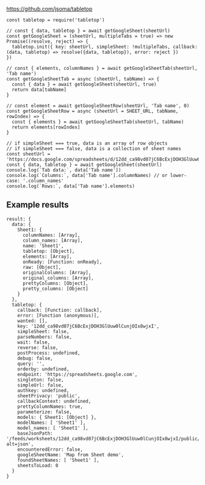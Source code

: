 https://github.com/jsoma/tabletop

    const tabletop = require('tabletop')

    // const { data, tabletop } = await getGoogleSheet(sheetUrl)
    const getGoogleSheet = (sheetUrl, multipleTabs = true) => new Promise((resolve, reject) => {
      tabletop.init({ key: sheetUrl, simpleSheet: !multipleTabs, callback: (data, tabletop) => resolve({data, tabletop}), error: reject })
    })

    // const { elements, columnNames } = await getGoogleSheetTab(sheetUrl, 'Tab name')
    const getGoogleSheetTab = async (sheetUrl, tabName) => {
      const { data } = await getGoogleSheet(sheetUrl, true)
      return data[tabName]
    }

    // const element = await getGoogleSheetRow(sheetUrl, 'Tab name', 0)
    const getGoogleSheetRow = async (sheetUrl = SHEET_URL, tabName, rowIndex) => {
      const { elements } = await getGoogleSheetTab(sheetUrl, tabName)
      return elements[rowIndex]
    }

    // if simpleSheet === true, data is an array of row objects
    // if simpleSheet === false, data is a collection of sheet names
    const sheetUrl = 'https://docs.google.com/spreadsheets/d/12dd_ca98vd07jC6BcExjDOH3GlUuw0lCunjOIx8wjxI/edit'
    const { data, tabletop } = await getGoogleSheet(sheetUrl)
    console.log(`Tab data:`, data['Tab name'])
    console.log(`Columns:`, data['Tab name'].columnNames) // or lower-case: '.column_names'
    console.log(`Rows:`, data['Tab name'].elements)

## Example results

    result: {
      data: {
        Sheet1: {
          columnNames: [Array],
          column_names: [Array],
          name: 'Sheet1',
          tabletop: [Object],
          elements: [Array],
          onReady: [Function: onReady],
          raw: [Object],
          originalColumns: [Array],
          original_columns: [Array],
          prettyColumns: [Object],
          pretty_columns: [Object]
        }
      },
      tabletop: {
        callback: [Function: callback],
        error: [Function (anonymous)],
        wanted: [],
        key: '12dd_ca98vd07jC6BcExjDOH3GlUuw0lCunjOIx8wjxI',
        simpleSheet: false,
        parseNumbers: false,
        wait: false,
        reverse: false,
        postProcess: undefined,
        debug: false,
        query: '',
        orderby: undefined,
        endpoint: 'https://spreadsheets.google.com',
        singleton: false,
        simpleUrl: false,
        authkey: undefined,
        sheetPrivacy: 'public',
        callbackContext: undefined,
        prettyColumnNames: true,
        parameterize: false,
        models: { Sheet1: [Object] },
        modelNames: [ 'Sheet1' ],
        model_names: [ 'Sheet1' ],
        baseJsonPath: '/feeds/worksheets/12dd_ca98vd07jC6BcExjDOH3GlUuw0lCunjOIx8wjxI/public/basic?alt=json',
        encounteredError: false,
        googleSheetName: 'Map from Sheet demo',
        foundSheetNames: [ 'Sheet1' ],
        sheetsToLoad: 0
      }
    }
